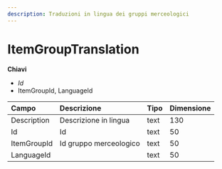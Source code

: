 ```yaml
---
description: Traduzioni in lingua dei gruppi merceologici
---
```


# ItemGroupTranslation

  
 **Chiavi**

* _Id_
* ItemGroupId, LanguageId

| Campo | Descrizione | Tipo | Dimensione |
| :--- | :--- | :--- | :--- |
| Description | Descrizione in lingua | text | 130 |
| Id | Id | text | 50 |
| ItemGroupId | Id gruppo merceologico | text | 50 |
| LanguageId |  | text | 50 |

